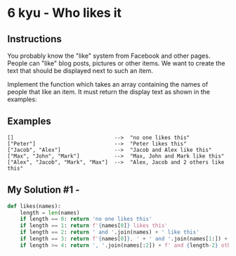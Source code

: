 # 6 kyu - Who likes it
## Instructions
You probably know the "like" system from Facebook and other pages. People can "like" blog posts, pictures or other items. We want to create the text that should be displayed next to such an item.

Implement the function which takes an array containing the names of people that like an item. It must return the display text as shown in the examples:

## Examples
```
[]                                -->  "no one likes this"
["Peter"]                         -->  "Peter likes this"
["Jacob", "Alex"]                 -->  "Jacob and Alex like this"
["Max", "John", "Mark"]           -->  "Max, John and Mark like this"
["Alex", "Jacob", "Mark", "Max"]  -->  "Alex, Jacob and 2 others like this"
```

## My Solution #1 - 
```python
def likes(names):
    length = len(names)
    if length == 0: return 'no one likes this'
    if length == 1: return f'{names[0]} likes this'
    if length == 2: return ' and '.join(names) + ' like this'
    if length == 3: return f'{names[0]}, ' + ' and '.join(names[1:]) + ' like this'
    if length >= 4: return ', '.join(names[:2]) + f' and {length-2} others like this'
```